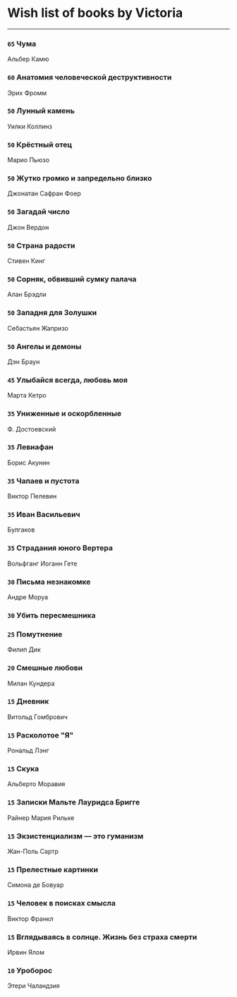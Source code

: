 # Wish list of books by Victoria
---

### `65` Чума
Альбер Камю

### `60` Анатомия человеческой деструктивности
Эрих Фромм

### `50` Лунный камень
Уилки Коллинз

### `50` Крёстный отец
Марио Пьюзо

### `50` Жутко громко и запредельно близко
Джонатан Сафран Фоер

### `50` Загадай число
Джон Вердон

### `50` Страна радости
Стивен Кинг

### `50` Сорняк, обвивший сумку палача
Алан Брэдли

### `50` Западня для Золушки
Себастьян Жапризо

### `50` Ангелы и демоны
Дэн Браун

### `45` Улыбайся всегда, любовь моя
Марта Кетро

### `35` Униженные и оскорбленные
Ф. Достоевский

### `35` Левиафан
Борис Акунин

### `35` Чапаев и пустота
Виктор Пелевин

### `35` Иван Васильевич
Булгаков

### `35` Страдания юного Вертера
Вольфганг Иоганн Гете

### `30` Письма незнакомке
Андре Моруа

### `30` Убить пересмешника

### `25` Помутнение
Филип Дик

### `20` Смешные любови
Милан Кундера

### `15` Дневник
Витольд Гомбрович

### `15` Расколотое "Я"
Рональд Лэнг

### `15` Скука
Альберто Моравия

### `15` Записки Мальте Лауридса Бригге
Райнер Мария Рильке

### `15` Экзистенциализм — это гуманизм
Жан-Поль Сартр

### `15` Прелестные картинки
Симона де Бовуар

### `15` Человек в поисках смысла
Виктор Франкл

### `15` Вглядываясь в солнце. Жизнь без страха смерти
Ирвин Ялом

### `10` Уроборос
Этери Чаландзия

